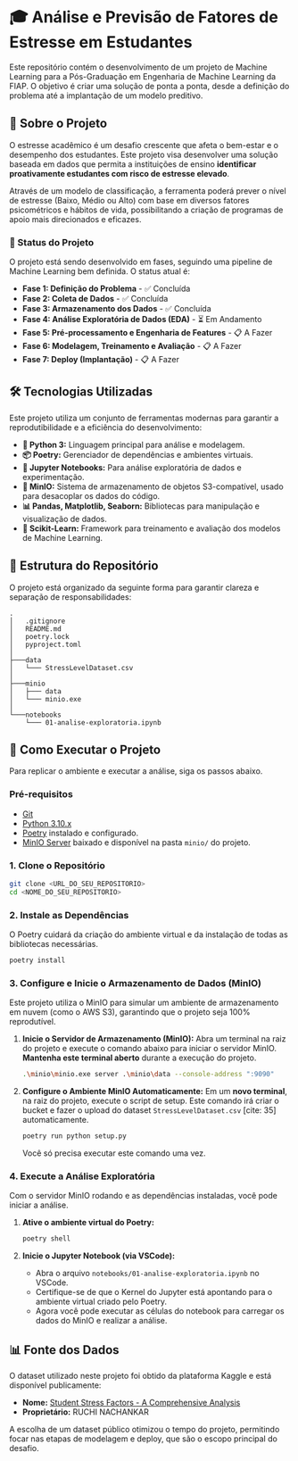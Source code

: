 # 🎓 Análise e Previsão de Fatores de Estresse em Estudantes

Este repositório contém o desenvolvimento de um projeto de Machine Learning para a Pós-Graduação em Engenharia de Machine Learning da FIAP. O objetivo é criar uma solução de ponta a ponta, desde a definição do problema até a implantação de um modelo preditivo.

## 📝 Sobre o Projeto

O estresse acadêmico é um desafio crescente que afeta o bem-estar e o desempenho dos estudantes. Este projeto visa desenvolver uma solução baseada em dados que permita a instituições de ensino **identificar proativamente estudantes com risco de estresse elevado**.

Através de um modelo de classificação, a ferramenta poderá prever o nível de estresse (Baixo, Médio ou Alto) com base em diversos fatores psicométricos e hábitos de vida, possibilitando a criação de programas de apoio mais direcionados e eficazes.

### 🎯 Status do Projeto

O projeto está sendo desenvolvido em fases, seguindo uma pipeline de Machine Learning bem definida. O status atual é:

  * **Fase 1: Definição do Problema** - ✅ Concluída
  * **Fase 2: Coleta de Dados** - ✅ Concluída
  * **Fase 3: Armazenamento dos Dados** - ✅ Concluída
  * **Fase 4: Análise Exploratória de Dados (EDA)** - ⏳ Em Andamento
  * **Fase 5: Pré-processamento e Engenharia de Features** - 📋 A Fazer
  * **Fase 6: Modelagem, Treinamento e Avaliação** - 📋 A Fazer
  * **Fase 7: Deploy (Implantação)** - 📋 A Fazer

## 🛠️ Tecnologias Utilizadas

Este projeto utiliza um conjunto de ferramentas modernas para garantir a reprodutibilidade e a eficiência do desenvolvimento:

  * **🐍 Python 3:** Linguagem principal para análise e modelagem.
  * **📦 Poetry:** Gerenciador de dependências e ambientes virtuais.
  * **📓 Jupyter Notebooks:** Para análise exploratória de dados e experimentação.
  * **💾 MinIO:** Sistema de armazenamento de objetos S3-compatível, usado para desacoplar os dados do código.
  * **📊 Pandas, Matplotlib, Seaborn:** Bibliotecas para manipulação e visualização de dados.
  * **🤖 Scikit-Learn:** Framework para treinamento e avaliação dos modelos de Machine Learning.

## 📂 Estrutura do Repositório

O projeto está organizado da seguinte forma para garantir clareza e separação de responsabilidades:

```
.
│   .gitignore
│   README.md
│   poetry.lock
│   pyproject.toml
│
├───data
│   └─── StressLevelDataset.csv
│
├───minio
│   ├─── data
│   └─── minio.exe
│
└───notebooks
    └─── 01-analise-exploratoria.ipynb
```

## 🚀 Como Executar o Projeto

Para replicar o ambiente e executar a análise, siga os passos abaixo.

### **Pré-requisitos**

  * [Git](https://git-scm.com/)
  * [Python 3.10.x](https://www.python.org/)
  * [Poetry](https://www.google.com/search?q=https://python-poetry.org/docs/%23installation) instalado e configurado.
  * [MinIO Server](https://www.min.io/download) baixado e disponível na pasta `minio/` do projeto.

### **1. Clone o Repositório**

```bash
git clone <URL_DO_SEU_REPOSITORIO>
cd <NOME_DO_SEU_REPOSITORIO>
```

### **2. Instale as Dependências**

O Poetry cuidará da criação do ambiente virtual e da instalação de todas as bibliotecas necessárias.

```bash
poetry install
```

### **3. Configure e Inicie o Armazenamento de Dados (MinIO)**

Este projeto utiliza o MinIO para simular um ambiente de armazenamento em nuvem (como o AWS S3), garantindo que o projeto seja 100% reprodutível.

1.  **Inicie o Servidor de Armazenamento (MinIO):**
    Abra um terminal na raiz do projeto e execute o comando abaixo para iniciar o servidor MinIO. **Mantenha este terminal aberto** durante a execução do projeto.
    ```bash
    .\minio\minio.exe server .\minio\data --console-address ":9090"
    ```

2.  **Configure o Ambiente MinIO Automaticamente:**
    Em um **novo terminal**, na raiz do projeto, execute o script de setup. Este comando irá criar o bucket e fazer o upload do dataset `StressLevelDataset.csv` [cite: 35] automaticamente.
    ```bash
    poetry run python setup.py
    ```
    Você só precisa executar este comando uma vez.

### **4. Execute a Análise Exploratória**

Com o servidor MinIO rodando e as dependências instaladas, você pode iniciar a análise.

1.  **Ative o ambiente virtual do Poetry:**

    ```bash
    poetry shell
    ```

2.  **Inicie o Jupyter Notebook (via VSCode):**

      * Abra o arquivo `notebooks/01-analise-exploratoria.ipynb` no VSCode.
      * Certifique-se de que o Kernel do Jupyter está apontando para o ambiente virtual criado pelo Poetry.
      * Agora você pode executar as células do notebook para carregar os dados do MinIO e realizar a análise.

## 📊 Fonte dos Dados

O dataset utilizado neste projeto foi obtido da plataforma Kaggle e está disponível publicamente:

  * **Nome:** [Student Stress Factors - A Comprehensive Analysis](https://www.kaggle.com/datasets/rxnach/student-stress-factors-a-comprehensive-analysis/data)
  * **Proprietário:** RUCHI NACHANKAR

A escolha de um dataset público otimizou o tempo do projeto, permitindo focar nas etapas de modelagem e deploy, que são o escopo principal do desafio.